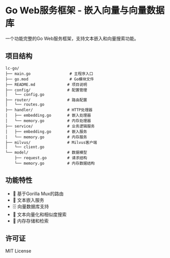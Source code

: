 # Go Web服务框架 - 嵌入向量与向量数据库

一个功能完整的Go Web服务框架，支持文本嵌入和向量搜索功能。

## 项目结构

```
lc-go/
├── main.go                 # 主程序入口
├── go.mod                  # Go模块文件
├── README.md              # 项目说明
├── config/                # 配置管理
│   └── config.go
├── router/                # 路由配置
│   └── routes.go
├── handler/               # HTTP处理器
│   ├── embedding.go       # 嵌入处理器
│   └── memory.go          # 内存处理器
├── service/               # 业务逻辑服务
│   ├── embedding.go       # 嵌入服务
│   └── memory.go          # 内存服务
├── milvus/                # Milvus客户端
│   └── client.go
└── model/                 # 数据模型
    ├── request.go         # 请求结构
    └── memory.go          # 内存数据结构
```

## 功能特性

- 🚀 基于Gorilla Mux的路由
- 🤖 文本嵌入服务
- 🗄️ 向量数据库支持
- 📝 文本向量化和相似度搜索
- 💾 内存存储和检索

## 许可证

MIT License 